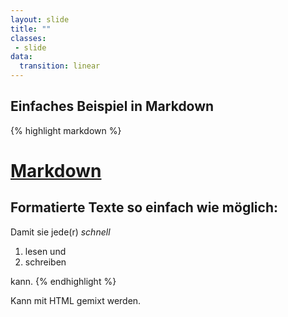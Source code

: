 ```yaml
---
layout: slide
title: ""
classes:
 - slide
data:
  transition: linear
---
```


## Einfaches Beispiel in Markdown

{% highlight markdown %}
# [Markdown](http://markdown.de/)

## Formatierte Texte so einfach wie möglich:

Damit sie jede(r) *schnell*

1. lesen und
3. schreiben

kann.
{% endhighlight %}

<aside markdown="1" class="notes">
Kann mit HTML gemixt werden.
</aside>
